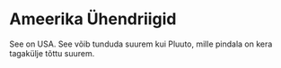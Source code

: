 # Ameerika Ühendriigid

See on USA. See võib tunduda suurem kui Pluuto, mille pindala on kera tagakülje
tõttu suurem.
